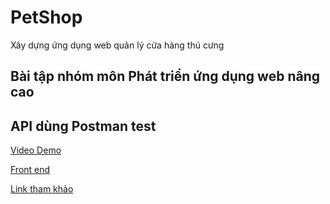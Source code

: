 # PetShop

Xây dựng ứng dụng web quản lý cửa hàng thú cưng

## Bài tập nhóm môn Phát triển ứng dụng web nâng cao

## API dùng Postman test
[Video Demo](https://www.youtube.com/watch?v=eXgQm2_3Ct4&t=216s&ab_channel=%C4%90o%C3%A0nQuangHuy)

[Front end](https://quanghuybest2k2.github.io/PetShop/)

[Link tham khảo](https://www.petshopdalat.vn/)

